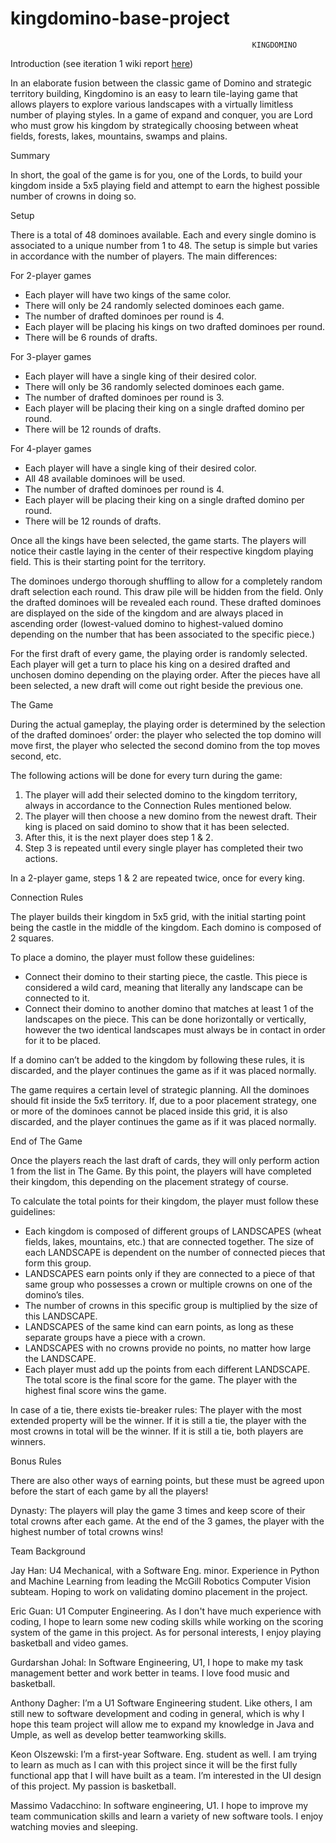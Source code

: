 # kingdomino-base-project

                                                          KINGDOMINO
Introduction (see iteration 1 wiki report [here](https://github.com/McGill-ECSE223-Winter2020/ecse223-group-project-06/wiki/Iteration-%231))

In an elaborate fusion between the classic game of Domino and strategic territory building, Kingdomino is an easy to learn tile-laying game that allows players to explore various landscapes with a virtually limitless number of playing styles. In a game of expand and conquer, you are Lord who must grow his kingdom by strategically choosing between wheat fields, forests, lakes, mountains, swamps and plains.

Summary

In short, the goal of the game is for you, one of the Lords, to build your kingdom inside a 5x5 playing field and attempt to earn the highest possible number of crowns in doing so.

Setup

There is a total of 48 dominoes available. Each and every single domino is associated to a unique number from 1 to 48.
The setup is simple but varies in accordance with the number of players. The main differences:

For 2-player games 
-	Each player will have two kings of the same color. 
-	There will only be 24 randomly selected dominoes each game.
-	The number of drafted dominoes per round is 4.
-	Each player will be placing his kings on two drafted dominoes per round.
-	There will be 6 rounds of drafts.

For 3-player games
-	Each player will have a single king of their desired color.
-	There will only be 36 randomly selected dominoes each game.
-	The number of drafted dominoes per round is 3.
-	Each player will be placing their king on a single drafted domino per round.
-	There will be 12 rounds of drafts.

For 4-player games
-	Each player will have a single king of their desired color.
-	All 48 available dominoes will be used.
-	The number of drafted dominoes per round is 4.
-	Each player will be placing their king on a single drafted domino per round.
-	There will be 12 rounds of drafts.

Once all the kings have been selected, the game starts. The players will notice their castle laying in the center of their respective kingdom playing field. This is their starting point for the territory.

The dominoes undergo thorough shuffling to allow for a completely random draft selection each round. This draw pile will be hidden from the field. Only the drafted dominoes will be revealed each round. These drafted dominoes are displayed on the side of the kingdom and are always placed in ascending order (lowest-valued domino to highest-valued domino depending on the number that has been associated to the specific piece.)

For the first draft of every game, the playing order is randomly selected. Each player will get a turn to place his king on a desired drafted and unchosen domino depending on the playing order. After the pieces have all been selected, a new draft will come out right beside the previous one.

The Game

During the actual gameplay, the playing order is determined by the selection of the drafted dominoes’ order: the player who selected the top domino will move first, the player who selected the second domino from the top moves second, etc.

The following actions will be done for every turn during the game:

1.	The player will add their selected domino to the kingdom territory, always in accordance to the Connection Rules mentioned below.
2.	The player will then choose a new domino from the newest draft. Their king is placed on said domino to show that it has been selected. 
3.	After this, it is the next player does step 1 & 2.
4.	Step 3 is repeated until every single player has completed their two actions.

In a 2-player game, steps 1 & 2 are repeated twice, once for every king.

Connection Rules

The player builds their kingdom in 5x5 grid, with the initial starting point being the castle in the middle of the kingdom. Each domino is composed of 2 squares.

To place a domino, the player must follow these guidelines:

-	Connect their domino to their starting piece, the castle. This piece is considered a wild card, meaning that literally any landscape can be connected to it.
-	Connect their domino to another domino that matches at least 1 of the landscapes on the piece. This can be done horizontally or vertically, however the two identical landscapes must always be in contact in order for it to be placed.

If a domino can’t be added to the kingdom by following these rules, it is discarded, and the player continues the game as if it was placed normally.

The game requires a certain level of strategic planning. All the dominoes should fit inside the 5x5 territory. If, due to a poor placement strategy, one or more of the dominoes cannot be placed inside this grid, it is also discarded, and the player continues the game as if it was placed normally.

End of The Game

Once the players reach the last draft of cards, they will only perform action 1 from the list in The Game. By this point, the players will have completed their kingdom, this depending on the placement strategy of course. 

To calculate the total points for their kingdom, the player must follow these guidelines:

-	Each kingdom is composed of different groups of LANDSCAPES (wheat fields, lakes, mountains, etc.) that are connected together. The size of each LANDSCAPE is dependent on the number of connected pieces that form this group.
-	LANDSCAPES earn points only if they are connected to a piece of that same group who possesses a crown or multiple crowns on one of the domino’s tiles.
-	The number of crowns in this specific group is multiplied by the size of this LANDSCAPE.
-	LANDSCAPES of the same kind can earn points, as long as these separate groups have a piece with a crown.
-	LANDSCAPES with no crowns provide no points, no matter how large the LANDSCAPE.
-	Each player must add up the points from each different LANDSCAPE. The total score is the final score for the game.
The player with the highest final score wins the game.

In case of a tie, there exists tie-breaker rules:
The player with the most extended property will be the winner.
If it is still a tie, the player with the most crowns in total will be the winner.
If it is still a tie, both players are winners.

Bonus Rules

There are also other ways of earning points, but these must be agreed upon before the start of each game by all the players!

Dynasty: The players will play the game 3 times and keep score of their total crowns after each game. At the end of the 3 games, the player with the highest number of total crowns wins!

Team Background

Jay Han: U4 Mechanical, with a Software Eng. minor. Experience in Python and Machine Learning from leading the McGill Robotics Computer Vision subteam. Hoping to work on validating domino placement in the project. 

Eric Guan: U1 Computer Engineering. As I don't have much experience with coding, I hope to learn some new coding skills while working on the scoring system of the game in this project. As for personal interests, I enjoy playing basketball and video games.

Gurdarshan Johal: In Software Engineering, U1, I hope to make my task management better and work better in teams. I love food music and basketball.

Anthony Dagher: I’m a U1 Software Engineering student. Like others, I am still new to software development and coding in general, which is why I hope this team project will allow me to expand my knowledge in Java and Umple, as well as develop better teamworking skills. 

Keon Olszewski: I’m a first-year Software. Eng. student as well. I am trying to learn as much as I can with this project since it will be the first fully functional app that I will have built as a team. I’m interested in the UI design of this project. My passion is basketball.

Massimo Vadacchino: In software engineering, U1. I hope to improve my team communication skills and learn a variety of new software tools. I enjoy watching movies and sleeping. 

